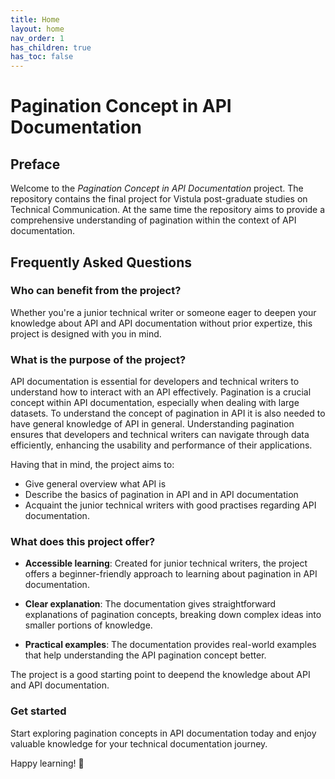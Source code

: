 ```yaml
---
title: Home
layout: home
nav_order: 1
has_children: true
has_toc: false
---
```


# Pagination Concept in API Documentation

## Preface

Welcome to the <em>Pagination Concept in API Documentation</em> project. The repository contains the final project for Vistula post-graduate studies on Technical Communication. At the same time the repository aims to provide a comprehensive understanding of pagination within the context of API documentation. 

## Frequently Asked Questions

### Who can benefit from the project?

Whether you're a junior technical writer or someone eager to deepen your knowledge about API and API documentation without prior expertize, this project is designed with you in mind.

### What is the purpose of the project?

API documentation is essential for developers and technical writers to understand how to interact with an API effectively. Pagination is a crucial concept within API documentation, especially when dealing with large datasets. To understand the concept of pagination in API it is also needed to have general knowledge of API in general. Understanding pagination ensures that developers and technical writers can navigate through data efficiently, enhancing the usability and performance of their applications.

Having that in mind, the project aims to:
- Give general overview what API is
- Describe the basics of pagination in API and in API documentation
- Acquaint the junior technical writers with good practises regarding API documentation.

### What does this project offer?

- **Accessible learning**: Created for junior technical writers, the project offers a beginner-friendly approach to learning about pagination in API documentation.

- **Clear explanation**: The documentation gives straightforward explanations of pagination concepts, breaking down complex ideas into smaller portions of knowledge.
  
- **Practical examples**: The documentation provides real-world examples that help understanding the API pagination concept better.

The project is a good starting point to deepend the knowledge about API and API documentation.

### Get started

Start exploring pagination concepts in API documentation today and enjoy valuable knowledge for your technical documentation journey.

Happy learning! 🚀
